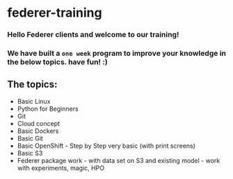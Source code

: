 # federer-training

### Hello Federer clients and welcome to our training!
### We have built a `one week` program to improve your knowledge in the below topics. have fun! :)


## The topics:
- Basic Linux
- Python for Beginners
- Git
- Cloud concept
- Basic Dockers  
- Basic Git
- Basic OpenShift - Step by Step very basic (with print screens)
- Basic S3  
- Federer package work - with data set on S3 and existing model - work with experiments, magic, HPO  

